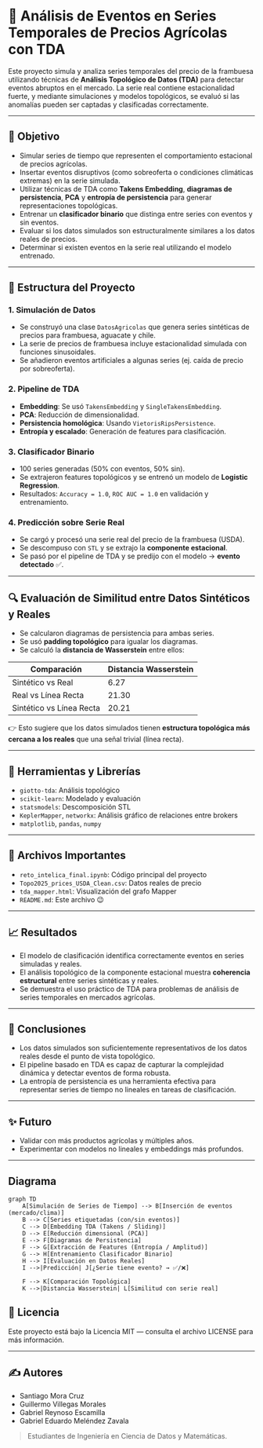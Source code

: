 # 🌱 Análisis de Eventos en Series Temporales de Precios Agrícolas con TDA

Este proyecto simula y analiza series temporales del precio de la frambuesa utilizando técnicas de **Análisis Topológico de Datos (TDA)** para detectar eventos abruptos en el mercado. La serie real contiene estacionalidad fuerte, y mediante simulaciones y modelos topológicos, se evaluó si las anomalías pueden ser captadas y clasificadas correctamente.

---

## 📌 Objetivo

- Simular series de tiempo que representen el comportamiento estacional de precios agrícolas.
- Insertar eventos disruptivos (como sobreoferta o condiciones climáticas extremas) en la serie simulada.
- Utilizar técnicas de TDA como **Takens Embedding**, **diagramas de persistencia**, **PCA** y **entropía de persistencia** para generar representaciones topológicas.
- Entrenar un **clasificador binario** que distinga entre series con eventos y sin eventos.
- Evaluar si los datos simulados son estructuralmente similares a los datos reales de precios.
- Determinar si existen eventos en la serie real utilizando el modelo entrenado.

---

## 🔄 Estructura del Proyecto

### 1. **Simulación de Datos**

- Se construyó una clase `DatosAgricolas` que genera series sintéticas de precios para frambuesa, aguacate y chile.
- La serie de precios de frambuesa incluye estacionalidad simulada con funciones sinusoidales.
- Se añadieron eventos artificiales a algunas series (ej. caída de precio por sobreoferta).

### 2. **Pipeline de TDA**

- **Embedding**: Se usó `TakensEmbedding` y `SingleTakensEmbedding`.
- **PCA**: Reducción de dimensionalidad.
- **Persistencia homológica**: Usando `VietorisRipsPersistence`.
- **Entropía y escalado**: Generación de features para clasificación.
  
### 3. **Clasificador Binario**

- 100 series generadas (50% con eventos, 50% sin).
- Se extrajeron features topológicos y se entrenó un modelo de **Logistic Regression**.
- Resultados: `Accuracy = 1.0`, `ROC AUC = 1.0` en validación y entrenamiento.

### 4. **Predicción sobre Serie Real**

- Se cargó y procesó una serie real del precio de la frambuesa (USDA).
- Se descompuso con `STL` y se extrajo la **componente estacional**.
- Se pasó por el pipeline de TDA y se predijo con el modelo → **evento detectado** ✅.

---

## 🔍 Evaluación de Similitud entre Datos Sintéticos y Reales

- Se calcularon diagramas de persistencia para ambas series.
- Se usó **padding topológico** para igualar los diagramas.
- Se calculó la **distancia de Wasserstein** entre ellos:

| Comparación                       | Distancia Wasserstein |
|----------------------------------|------------------------|
| Sintético vs Real                | 6.27                   |
| Real vs Línea Recta              | 21.30                  |
| Sintético vs Línea Recta         | 20.21                  |

👉 Esto sugiere que los datos simulados tienen **estructura topológica más cercana a los reales** que una señal trivial (línea recta).

---

## 🔗 Herramientas y Librerías

- `giotto-tda`: Análisis topológico
- `scikit-learn`: Modelado y evaluación
- `statsmodels`: Descomposición STL
- `KeplerMapper`, `networkx`: Análisis gráfico de relaciones entre brokers
- `matplotlib`, `pandas`, `numpy`

---

## 📁 Archivos Importantes

- `reto_intelica_final.ipynb`: Código principal del proyecto
- `Topo2025_prices_USDA_Clean.csv`: Datos reales de precio
- `tda_mapper.html`: Visualización del grafo Mapper
- `README.md`: Este archivo 😉

---

## 📈 Resultados

- El modelo de clasificación identifica correctamente eventos en series simuladas y reales.
- El análisis topológico de la componente estacional muestra **coherencia estructural** entre series sintéticas y reales.
- Se demuestra el uso práctico de TDA para problemas de análisis de series temporales en mercados agrícolas.

---

## 🧠 Conclusiones

- Los datos simulados son suficientemente representativos de los datos reales desde el punto de vista topológico.
- El pipeline basado en TDA es capaz de capturar la complejidad dinámica y detectar eventos de forma robusta.
- La entropía de persistencia es una herramienta efectiva para representar series de tiempo no lineales en tareas de clasificación.

---

## ✨ Futuro

- Validar con más productos agrícolas y múltiples años.
- Experimentar con modelos no lineales y embeddings más profundos.
---

## Diagrama 

```mermaid
graph TD
    A[Simulación de Series de Tiempo] --> B[Inserción de eventos (mercado/clima)]
    B --> C[Series etiquetadas (con/sin eventos)]
    C --> D[Embedding TDA (Takens / Sliding)]
    D --> E[Reducción dimensional (PCA)]
    E --> F[Diagramas de Persistencia]
    F --> G[Extracción de Features (Entropía / Amplitud)]
    G --> H[Entrenamiento Clasificador Binario]
    H --> I[Evaluación en Datos Reales]
    I -->|Predicción| J[¿Serie tiene evento? → ✅/❌]

    F --> K[Comparación Topológica]
    K -->|Distancia Wasserstein| L[Similitud con serie real]

```

## 🧾 Licencia
Este proyecto está bajo la Licencia MIT — consulta el archivo LICENSE para más información.

---
## ✍️ Autores
* Santiago Mora Cruz
* Guillermo Villegas Morales
* Gabriel Reynoso Escamilla
* Gabriel Eduardo Meléndez Zavala

> Estudiantes de Ingeniería en Ciencia de Datos y Matemáticas.
